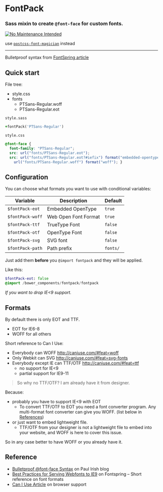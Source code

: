 # FontPack

### Sass mixin to create `@font-face` for custom fonts.

[![No Maintenance Intended](http://unmaintained.tech/badge.svg)](http://unmaintained.tech/)

use [`postcss-font-magician`](https://github.com/jonathantneal/postcss-font-magician) instead

---

Bulletproof syntax from [FontSpring article](http://www.fontspring.com/blog/the-new-bulletproof-font-face-syntax)

## Quick start

File tree:

- style.css
- fonts
	- PTSans-Regular.woff
	- PTSans-Regular.eot

`style.sass`

```sass
+fontPack('PTSans-Regular')
```

`style.css`

```css
@font-face {
  font-family: "PTSans-Regular";
  src: url("fonts/PTSans-Regular.eot");
  src: url("fonts/PTSans-Regular.eot?#iefix") format("embedded-opentype"),
  	url("fonts/PTSans-Regular.woff") format("woff"); }
```

## Configuration

You can choose what formats you want to use with conditional variables:

Variable | Description | Default
---|---|---
`$fontPack-eot` | Embedded OpenType | `true`
`$fontPack-woff` | Web Open Font Format | `true`
`$fontPack-ttf` | TrueType Font | `false`
`$fontPack-otf` | OpenType Font | `false`
`$fontPack-svg` | SVG font | `false`
`$fontPack-path`| Path prefix | `fonts/`

Just add them **before** you `@import fontpack` and they will be applied.

Like this:

```sass
$fontPack-eot: false
@import /bower_components/fontpack/fontpack
```

*If you want to drop IE<9 support.*

## Formats

By default there is only EOT and TTF.

- EOT for IE6-8
- WOFF for all others

Short reference to Can I Use:

- Everybody can WOFF http://caniuse.com/#feat=woff
- Only Webkit can SVG http://caniuse.com/#feat=svg-fonts
- Everybody except IE can TTF/OTF http://caniuse.com/#feat=ttf
	- no support for IE<9
	- partial support for IE9-11

> So why no TTF/OTF? I am already have it from designer.

Because:
- probably you have to support IE<9 with EOT
	- To convert TTF/OTF to EOT you need a font converter program. Any multi-format font converter can give you WOFF. (list below in [References](#references))
- or just want to embed lightweight file.
	- TTF/OTF from your designer is not a lightweight file to embed into your website, and WOFF is here to cover this issue.

So in any case better to have WOFF or you already have it.

## Reference

- [Bulletproof @font-face Syntax](http://www.paulirish.com/2009/bulletproof-font-face-implementation-syntax/) on Paul Irish blog
- [Best Practices for Serving Webfonts to IE9](http://www.fontspring.com/blog/fixing-ie9-font-face-problems) on Fontspring – Short reference on font formats
- [Can I Use Article](http://caniuse.com/#feat=ttf) on browser support
